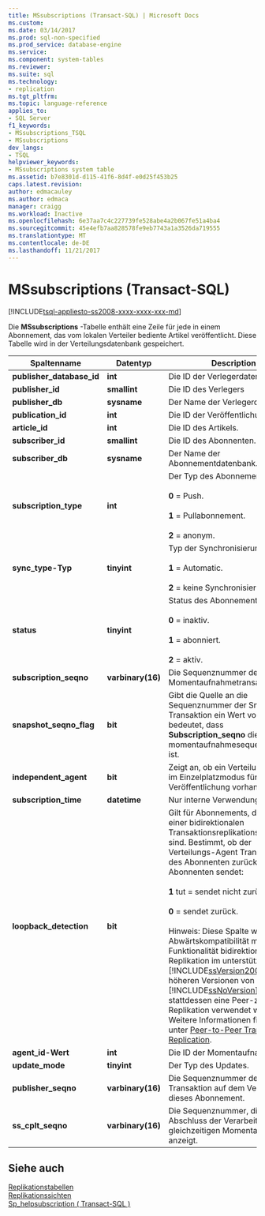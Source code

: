 ```yaml
---
title: MSsubscriptions (Transact-SQL) | Microsoft Docs
ms.custom: 
ms.date: 03/14/2017
ms.prod: sql-non-specified
ms.prod_service: database-engine
ms.service: 
ms.component: system-tables
ms.reviewer: 
ms.suite: sql
ms.technology:
- replication
ms.tgt_pltfrm: 
ms.topic: language-reference
applies_to:
- SQL Server
f1_keywords:
- MSsubscriptions_TSQL
- MSsubscriptions
dev_langs:
- TSQL
helpviewer_keywords:
- MSsubscriptions system table
ms.assetid: b7e8301d-d115-41f6-8d4f-e0d25f453b25
caps.latest.revision: 
author: edmacauley
ms.author: edmaca
manager: craigg
ms.workload: Inactive
ms.openlocfilehash: 6e37aa7c4c227739fe528abe4a2b067fe51a4ba4
ms.sourcegitcommit: 45e4efb7aa828578fe9eb7743a1a3526da719555
ms.translationtype: MT
ms.contentlocale: de-DE
ms.lasthandoff: 11/21/2017
---
```

# <a name="mssubscriptions-transact-sql"></a>MSsubscriptions (Transact-SQL)
[!INCLUDE[tsql-appliesto-ss2008-xxxx-xxxx-xxx-md](../../includes/tsql-appliesto-ss2008-xxxx-xxxx-xxx-md.md)]

  Die **MSsubscriptions** -Tabelle enthält eine Zeile für jede in einem Abonnement, das vom lokalen Verteiler bediente Artikel veröffentlicht. Diese Tabelle wird in der Verteilungsdatenbank gespeichert.  
  
|Spaltenname|Datentyp|Description|  
|-----------------|---------------|-----------------|  
|**publisher_database_id**|**int**|Die ID der Verlegerdatenbank.|  
|**publisher_id**|**smallint**|Die ID des Verlegers|  
|**publisher_db**|**sysname**|Der Name der Verlegerdatenbank.|  
|**publication_id**|**int**|Die ID der Veröffentlichung.|  
|**article_id**|**int**|Die ID des Artikels.|  
|**subscriber_id**|**smallint**|Die ID des Abonnenten.|  
|**subscriber_db**|**sysname**|Der Name der Abonnementdatenbank.|  
|**subscription_type**|**int**|Der Typ des Abonnements:<br /><br /> **0** = Push.<br /><br /> **1** = Pullabonnement.<br /><br /> **2** = anonym.|  
|**sync_type-Typ**|**tinyint**|Typ der Synchronisierung:<br /><br /> **1** = Automatic.<br /><br /> **2** = keine Synchronisierung.|  
|**status**|**tinyint**|Status des Abonnements:<br /><br /> **0** = inaktiv.<br /><br /> **1** = abonniert.<br /><br /> **2** = aktiv.|  
|**subscription_seqno**|**varbinary(16)**|Die Sequenznummer der Momentaufnahmetransaktion.|  
|**snapshot_seqno_flag**|**bit**|Gibt die Quelle an die Sequenznummer der Snapshot-Transaktion ein Wert von **1** bedeutet, dass **Subscription_seqno** die momentaufnahmesequenznummer ist.|  
|**independent_agent**|**bit**|Zeigt an, ob ein Verteilungs-Agent im Einzelplatzmodus für diese Veröffentlichung vorhanden ist.|  
|**subscription_time**|**datetime**|Nur interne Verwendung.|  
|**loopback_detection**|**bit**|Gilt für Abonnements, die Teil einer bidirektionalen Transaktionsreplikationstopologie sind. Bestimmt, ob der Verteilungs-Agent Transaktionen des Abonnenten zurück an den Abonnenten sendet:<br /><br /> **1** tut = sendet nicht zurück.<br /><br /> **0** = sendet zurück.<br /><br /> Hinweis: Diese Spalte wird nur für Abwärtskompatibilität mit der Funktionalität bidirektionale Replikation im unterstützt [!INCLUDE[ssVersion2000](../../includes/ssversion2000-md.md)]. In höheren Versionen von [!INCLUDE[ssNoVersion](../../includes/ssnoversion-md.md)] sollte stattdessen eine Peer-zu-Peer-Replikation verwendet werden. Weitere Informationen finden Sie unter [Peer-to-Peer Transactional Replication](../../relational-databases/replication/transactional/peer-to-peer-transactional-replication.md).|  
|**agent_id-Wert**|**int**|Die ID der Momentaufnahme.|  
|**update_mode**|**tinyint**|Der Typ des Updates.|  
|**publisher_seqno**|**varbinary(16)**|Die Sequenznummer der Transaktion auf dem Verleger für dieses Abonnement.|  
|**ss_cplt_seqno**|**varbinary(16)**|Die Sequenznummer, die den Abschluss der Verarbeitung der gleichzeitigen Momentaufnahme anzeigt.|  
  
## <a name="see-also"></a>Siehe auch  
 [Replikationstabellen](../../relational-databases/system-tables/replication-tables-transact-sql.md)   
 [Replikationssichten](../../relational-databases/system-views/replication-views-transact-sql.md)   
 [Sp_helpsubscription &#40; Transact-SQL &#41;](../../relational-databases/system-stored-procedures/sp-helpsubscription-transact-sql.md)  
  
  
